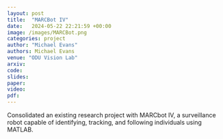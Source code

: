 ```yaml
---
layout: post
title:  "MARCBot IV"
date:   2024-05-22 22:21:59 +00:00
image: /images/MARCBot.png
categories: project
author: "Michael Evans"
authors: Michael Evans
venue: "ODU Vision Lab"
arxiv:
code:
slides:
paper:
video:
pdf:
---
```

Consolidated an existing research project with MARCbot IV, a surveillance robot capable of identifying, tracking, and following individuals using MATLAB.
